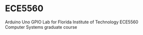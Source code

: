 # ECE5560
Arduino Uno GPIO Lab for Florida Institute of Technology ECE5560 Computer Systems graduate course
